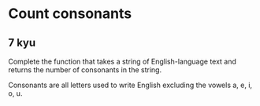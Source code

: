 # Count consonants
## 7 kyu

Complete the function that takes a string of English-language text and returns the number of consonants in the string.

Consonants are all letters used to write English excluding the vowels a, e, i, o, u.


